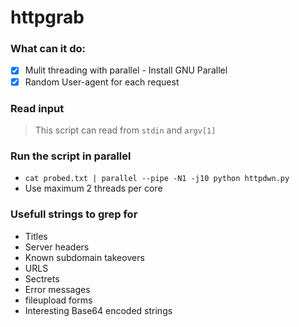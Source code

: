 # httpgrab

### What can it do:
+ [x] Mulit threading with parallel - Install GNU Parallel
+ [x] Random User-agent for each request

### Read input
> This script can read from `stdin` and `argv[1]`

### Run the script in parallel
+ `cat probed.txt | parallel --pipe -N1 -j10 python httpdwn.py`
+ Use maximum 2 threads per core

### Usefull strings to grep for
+ Titles
+ Server headers
+ Known subdomain takeovers
+ URLS
+ Sectrets
+ Error messages
+ fileupload forms
+ Interesting Base64 encoded strings
